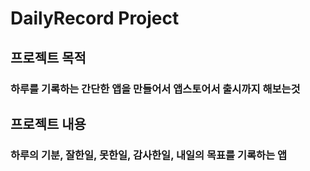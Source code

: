 # DailyRecord Project

## 프로젝트 목적
### 하루를 기록하는 간단한 앱을 만들어서 앱스토어서 출시까지 해보는것

## 프로젝트 내용
### 하루의 기분, 잘한일, 못한일, 감사한일, 내일의 목표를 기록하는 앱


